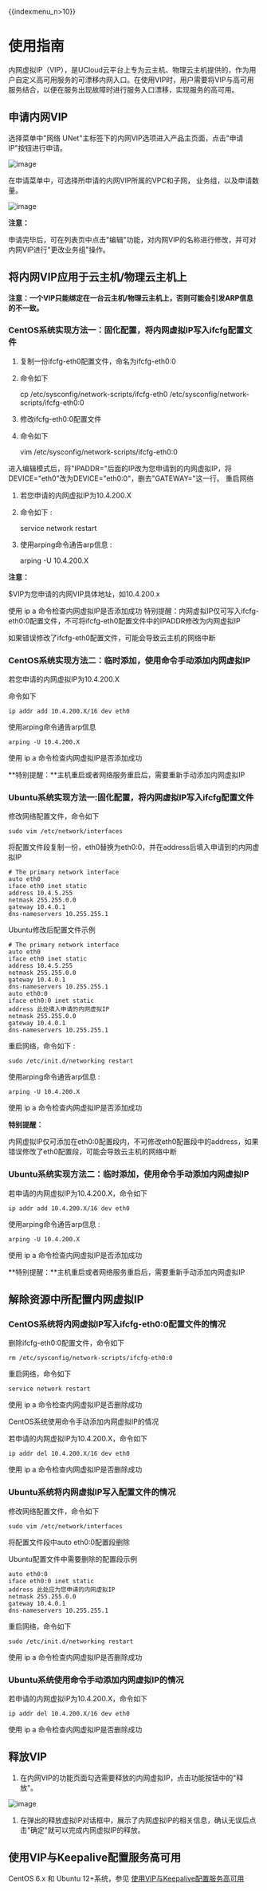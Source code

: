 {{indexmenu_n>10}}

# 使用指南

内网虚拟IP（VIP），是UCloud云平台上专为云主机、物理云主机提供的，作为用户自定义高可用服务的可漂移内网入口。在使用VIP时，用户需要将VIP与高可用服务结合，以便在服务出现故障时进行服务入口漂移，实现服务的高可用。

## 申请内网VIP

选择菜单中"网络 UNet"主标签下的内网VIP选项进入产品主页面，点击"申请IP"按钮进行申请。

![image](/images/vip1.png)

在申请菜单中，可选择所申请的内网VIP所属的VPC和子网， 业务组，以及申请数量。

![image](/images/vip2.png)

**注意：**

申请完毕后，可在列表页中点击"编辑"功能，对内网VIP的名称进行修改，并可对内网VIP进行"更改业务组"操作。

## 将内网VIP应用于云主机/物理云主机上

**注意：一个VIP只能绑定在一台云主机/物理云主机上，否则可能会引发ARP信息的不一致。**

### CentOS系统实现方法一：固化配置，将内网虚拟IP写入ifcfg配置文件

1.  复制一份ifcfg-eth0配置文件，命名为ifcfg-eth0:0
2.  命令如下



    cp /etc/sysconfig/network-scripts/ifcfg-eth0 /etc/sysconfig/network-scripts/ifcfg-eth0:0

1.  修改ifcfg-eth0:0配置文件
2.  命令如下



    vim /etc/sysconfig/network-scripts/ifcfg-eth0:0

进入编辑模式后，将"IPADDR="后面的IP改为您申请到的内网虚拟IP，将DEVICE="eth0"改为DEVICE="eth0:0"，删去"GATEWAY="这一行。
重启网络

1.  若您申请的内网虚拟IP为10.4.200.X
2.  命令如下 :



    service network restart

1.  使用arping命令通告arp信息 :



    arping -U 10.4.200.X

**注意：**

$VIP为您申请的内网VIP具体地址，如10.4.200.x

使用 ip a 命令检查内网虚拟IP是否添加成功
特别提醒：内网虚拟IP仅可写入ifcfg-eth0:0配置文件，不可将ifcfg-eth0配置文件中的IPADDR修改为内网虚拟IP

如果错误修改了ifcfg-eth0配置文件，可能会导致云主机的网络中断

### CentOS系统实现方法二：临时添加，使用命令手动添加内网虚拟IP

若您申请的内网虚拟IP为10.4.200.X

命令如下

    ip addr add 10.4.200.X/16 dev eth0

使用arping命令通告arp信息

    arping -U 10.4.200.X

使用 ip a 命令检查内网虚拟IP是否添加成功

**特别提醒：**主机重启或者网络服务重启后，需要重新手动添加内网虚拟IP

### Ubuntu系统实现方法一:固化配置，将内网虚拟IP写入ifcfg配置文件

修改网络配置文件，命令如下

    sudo vim /etc/network/interfaces

将配置文件段复制一份，eth0替换为eth0:0，并在address后填入申请到的内网虚拟IP

    # The primary network interface
    auto eth0
    iface eth0 inet static
    address 10.4.5.255
    netmask 255.255.0.0
    gateway 10.4.0.1
    dns-nameservers 10.255.255.1

Ubuntu修改后配置文件示例

    # The primary network interface
    auto eth0
    iface eth0 inet static
    address 10.4.5.255
    netmask 255.255.0.0
    gateway 10.4.0.1
    dns-nameservers 10.255.255.1
    auto eth0:0
    iface eth0:0 inet static
    address 此处填入申请的内网虚拟IP
    netmask 255.255.0.0
    gateway 10.4.0.1
    dns-nameservers 10.255.255.1

重启网络，命令如下 :

    sudo /etc/init.d/networking restart

使用arping命令通告arp信息 :

    arping -U 10.4.200.X

使用 ip a 命令检查内网虚拟IP是否添加成功

**特别提醒：**

内网虚拟IP仅可添加在eth0:0配置段内，不可修改eth0配置段中的address，如果错误修改了eth0配置段，可能会导致云主机的网络中断

### Ubuntu系统实现方法二：临时添加，使用命令手动添加内网虚拟IP

若申请的内网虚拟IP为10.4.200.X，命令如下

    ip addr add 10.4.200.X/16 dev eth0

使用arping命令通告arp信息 :

    arping -U 10.4.200.X

使用 ip a 命令检查内网虚拟IP是否添加成功

**特别提醒：**主机重启或者网络服务重启后，需要重新手动添加内网虚拟IP

## 解除资源中所配置内网虚拟IP

### CentOS系统将内网虚拟IP写入ifcfg-eth0:0配置文件的情况

删除ifcfg-eth0:0配置文件，命令如下

    rm /etc/sysconfig/network-scripts/ifcfg-eth0:0

重启网络，命令如下

    service network restart

使用 ip a 命令检查内网虚拟IP是否删除成功

CentOS系统使用命令手动添加内网虚拟IP的情况

若申请的内网虚拟IP为10.4.200.X，命令如下

    ip addr del 10.4.200.X/16 dev eth0

使用 ip a 命令检查内网虚拟IP是否删除成功

### Ubuntu系统将内网虚拟IP写入配置文件的情况

修改网络配置文件，命令如下

    sudo vim /etc/network/interfaces

将配置文件段中auto eth0:0配置段删除

Ubuntu配置文件中需要删除的配置段示例

    auto eth0:0
    iface eth0:0 inet static
    address 此处应为您申请的内网虚拟IP
    netmask 255.255.0.0
    gateway 10.4.0.1
    dns-nameservers 10.255.255.1

重启网络，命令如下

    sudo /etc/init.d/networking restart

使用 ip a 命令检查内网虚拟IP是否删除成功

### Ubuntu系统使用命令手动添加内网虚拟IP的情况

若申请的内网虚拟IP为10.4.200.X，命令如下

    ip addr del 10.4.200.X/16 dev eth0

使用 ip a 命令检查内网虚拟IP是否删除成功

## 释放VIP

1.  在内网VIP的功能页面勾选需要释放的内网虚拟IP，点击功能按钮中的"释放"。

![image](/images/vip3.png)

1.  在弹出的释放虚拟IP对话框中，展示了内网虚拟IP的相关信息，确认无误后点击"确定"就可以完成内网虚拟IP的释放。

## 使用VIP与Keepalive配置服务高可用

CentOS 6.x 和 Ubuntu 12+系统，参见
[使用VIP与Keepalive配置服务高可用](..//../compute/uhost/public/keepalived.html)
